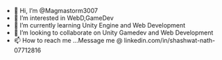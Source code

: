 - 👋 Hi, I’m @Magmastorm3007
- 👀 I’m interested in WebD,GameDev
- 🌱 I’m currently learning Unity Engine and Web Development
- 💞️ I’m looking to collaborate on Unity Gamedev and Web Development
- 📫 How to reach me ...Message me @  linkedin.com/in/shashwat-nath-07712816

<!---
Magmastorm3007/Magmastorm3007 is a ✨ special ✨ repository because its `README.md` (this file) appears on your GitHub profile.
You can click the Preview link to take a look at your changes.
--->
